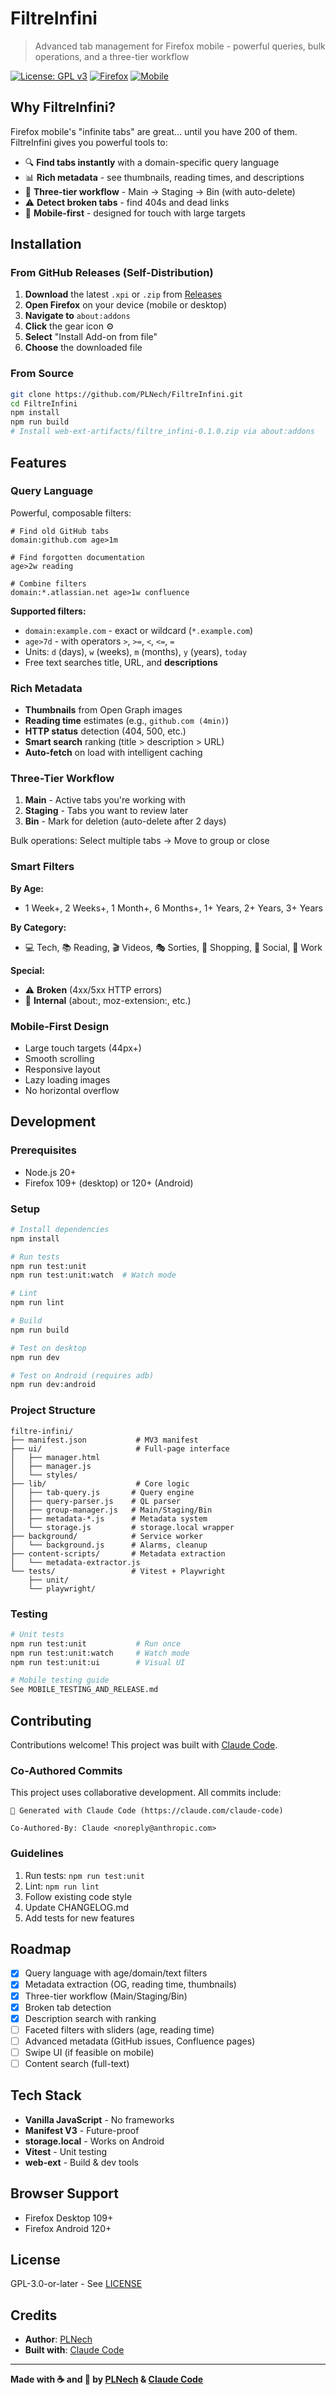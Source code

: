 # FiltreInfini

> Advanced tab management for Firefox mobile - powerful queries, bulk operations, and a three-tier workflow

[![License: GPL v3](https://img.shields.io/badge/License-GPLv3-blue.svg)](https://www.gnu.org/licenses/gpl-3.0)
[![Firefox](https://img.shields.io/badge/Firefox-109%2B-orange)](https://www.mozilla.org/firefox/)
[![Mobile](https://img.shields.io/badge/Mobile-120%2B-green)](https://www.mozilla.org/firefox/mobile/)

## Why FiltreInfini?

Firefox mobile's "infinite tabs" are great... until you have 200 of them. FiltreInfini gives you powerful tools to:

- 🔍 **Find tabs instantly** with a domain-specific query language
- 📊 **Rich metadata** - see thumbnails, reading times, and descriptions
- 🎯 **Three-tier workflow** - Main → Staging → Bin (with auto-delete)
- ⚠️ **Detect broken tabs** - find 404s and dead links
- 📱 **Mobile-first** - designed for touch with large targets

## Installation

### From GitHub Releases (Self-Distribution)

1. **Download** the latest `.xpi` or `.zip` from [Releases](https://github.com/PLNech/FiltreInfini/releases)
2. **Open Firefox** on your device (mobile or desktop)
3. **Navigate to** `about:addons`
4. **Click** the gear icon ⚙️
5. **Select** "Install Add-on from file"
6. **Choose** the downloaded file

### From Source

```bash
git clone https://github.com/PLNech/FiltreInfini.git
cd FiltreInfini
npm install
npm run build
# Install web-ext-artifacts/filtre_infini-0.1.0.zip via about:addons
```

## Features

### Query Language

Powerful, composable filters:

```
# Find old GitHub tabs
domain:github.com age>1m

# Find forgotten documentation
age>2w reading

# Combine filters
domain:*.atlassian.net age>1w confluence
```

**Supported filters:**
- `domain:example.com` - exact or wildcard (`*.example.com`)
- `age>7d` - with operators `>`, `>=`, `<`, `<=`, `=`
- Units: `d` (days), `w` (weeks), `m` (months), `y` (years), `today`
- Free text searches title, URL, and **descriptions**

### Rich Metadata

- **Thumbnails** from Open Graph images
- **Reading time** estimates (e.g., `github.com (4min)`)
- **HTTP status** detection (404, 500, etc.)
- **Smart search** ranking (title > description > URL)
- **Auto-fetch** on load with intelligent caching

### Three-Tier Workflow

1. **Main** - Active tabs you're working with
2. **Staging** - Tabs you want to review later
3. **Bin** - Mark for deletion (auto-delete after 2 days)

Bulk operations: Select multiple tabs → Move to group or close

### Smart Filters

**By Age:**
- 1 Week+, 2 Weeks+, 1 Month+, 6 Months+, 1+ Years, 2+ Years, 3+ Years

**By Category:**
- 💻 Tech, 📚 Reading, 🎬 Videos, 🎭 Sorties, 🛒 Shopping, 💬 Social, 💼 Work

**Special:**
- ⚠️ **Broken** (4xx/5xx HTTP errors)
- 🔧 **Internal** (about:, moz-extension:, etc.)

### Mobile-First Design

- Large touch targets (44px+)
- Smooth scrolling
- Responsive layout
- Lazy loading images
- No horizontal overflow

## Development

### Prerequisites

- Node.js 20+
- Firefox 109+ (desktop) or 120+ (Android)

### Setup

```bash
# Install dependencies
npm install

# Run tests
npm run test:unit
npm run test:unit:watch  # Watch mode

# Lint
npm run lint

# Build
npm run build

# Test on desktop
npm run dev

# Test on Android (requires adb)
npm run dev:android
```

### Project Structure

```
filtre-infini/
├── manifest.json           # MV3 manifest
├── ui/                     # Full-page interface
│   ├── manager.html
│   ├── manager.js
│   └── styles/
├── lib/                    # Core logic
│   ├── tab-query.js       # Query engine
│   ├── query-parser.js    # QL parser
│   ├── group-manager.js   # Main/Staging/Bin
│   ├── metadata-*.js      # Metadata system
│   └── storage.js         # storage.local wrapper
├── background/            # Service worker
│   └── background.js      # Alarms, cleanup
├── content-scripts/       # Metadata extraction
│   └── metadata-extractor.js
└── tests/                 # Vitest + Playwright
    ├── unit/
    └── playwright/
```

### Testing

```bash
# Unit tests
npm run test:unit           # Run once
npm run test:unit:watch     # Watch mode
npm run test:unit:ui        # Visual UI

# Mobile testing guide
See MOBILE_TESTING_AND_RELEASE.md
```

## Contributing

Contributions welcome! This project was built with [Claude Code](https://claude.com/claude-code).

### Co-Authored Commits

This project uses collaborative development. All commits include:

```
🤖 Generated with Claude Code (https://claude.com/claude-code)

Co-Authored-By: Claude <noreply@anthropic.com>
```

### Guidelines

1. Run tests: `npm run test:unit`
2. Lint: `npm run lint`
3. Follow existing code style
4. Update CHANGELOG.md
5. Add tests for new features

## Roadmap

- [x] Query language with age/domain/text filters
- [x] Metadata extraction (OG, reading time, thumbnails)
- [x] Three-tier workflow (Main/Staging/Bin)
- [x] Broken tab detection
- [x] Description search with ranking
- [ ] Faceted filters with sliders (age, reading time)
- [ ] Advanced metadata (GitHub issues, Confluence pages)
- [ ] Swipe UI (if feasible on mobile)
- [ ] Content search (full-text)

## Tech Stack

- **Vanilla JavaScript** - No frameworks
- **Manifest V3** - Future-proof
- **storage.local** - Works on Android
- **Vitest** - Unit testing
- **web-ext** - Build & dev tools

## Browser Support

- Firefox Desktop 109+
- Firefox Android 120+

## License

GPL-3.0-or-later - See [LICENSE](LICENSE)

## Credits

- **Author**: [PLNech](https://github.com/PLNech)
- **Built with**: [Claude Code](https://claude.com/claude-code)

---

**Made with ☕ and 🤖 by [PLNech](https://github.com/PLNech) & [Claude Code](https://claude.com/claude-code)**
